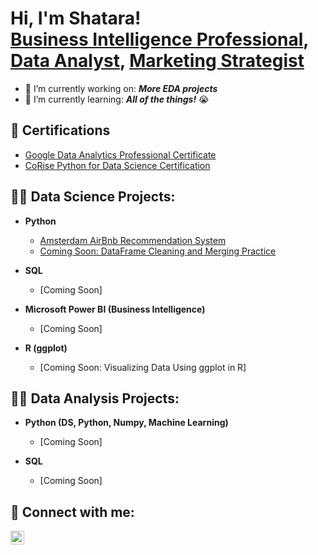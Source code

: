 <h1>Hi, I'm Shatara! <br/><a href="https://www.linkedin.com/in/sgeter">Business Intelligence Professional</a>, <a href="https://github.com/heyshatara">Data Analyst</a>, <a href="https://www.linkedin.com/in/sgeter">Marketing Strategist</a></h1>

- 🔭 I’m currently working on: <b><i>More EDA projects</b></i>
- 🌱 I’m currently learning: <b><i>All of the things!</b></i> 😭

<h2>📜 Certifications</h2>

- [Google Data Analytics Professional Certificate](https://www.credly.com/badges/837babb1-e05f-4ac2-8b10-2a97b1411a96)
- [CoRise Python for Data Science Certification](https://www.credential.net/d9e36d81-facb-43c5-a083-8e311d74bb7b#gs.xwxzw4)

<h2>👨‍💻 Data Science Projects:</h2>

- <b>Python</b>
  - [Amsterdam AirBnb Recommendation System](https://github.com/heyshatara/numpy-airbnb)
  - [Coming Soon: DataFrame Cleaning and Merging Practice](https://github.com/heyshatara/numpy-airbnb)
  
- <b>SQL</b>
  - [Coming Soon]
 
- <b>Microsoft Power BI (Business Intelligence)</b>
  - [Coming Soon]
  
- <b>R (ggplot)</b>
  - [Coming Soon: Visualizing Data Using ggplot in R]

<h2>👨‍💻 Data Analysis Projects:</h2>

- <b>Python (DS, Python, Numpy, Machine Learning)</b>
  - [Coming Soon]

- <b>SQL</b>
  - [Coming Soon]

<h2> 🤳 Connect with me:</h2>

[<img align="left" alt="LinkedInIcon | LinkedIn" width="22px" src="https://cdn.jsdelivr.net/npm/simple-icons@v3/icons/linkedin.svg" />][linkedin]

[linkedin]: https://linkedin.com/in/sgeter

<!--
**heyshatara/heyshatara** is a ✨ _special_ ✨ repository because its `README.md` (this file) appears on your GitHub profile.
-->
